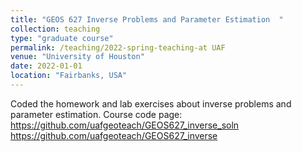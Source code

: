 ```yaml
---
title: "GEOS 627 Inverse Problems and Parameter Estimation	"
collection: teaching
type: "graduate course"
permalink: /teaching/2022-spring-teaching-at UAF
venue: "University of Houston"
date: 2022-01-01
location: "Fairbanks, USA"
---
```


Coded the homework and lab exercises about inverse problems and parameter estimation.
Course code page: https://github.com/uafgeoteach/GEOS627_inverse_soln
https://github.com/uafgeoteach/GEOS627_inverse

